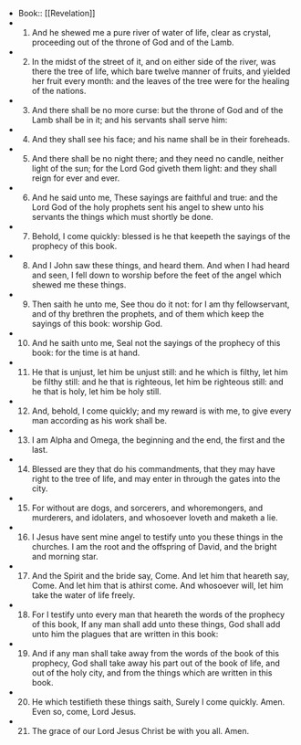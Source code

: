 - Book:: [[Revelation]]
- 1. And he shewed me a pure river of water of life, clear as crystal, proceeding out of the throne of God and of the Lamb.
- 2. In the midst of the street of it, and on either side of the river, was there the tree of life, which bare twelve manner of fruits, and yielded her fruit every month: and the leaves of the tree were for the healing of the nations.
- 3. And there shall be no more curse: but the throne of God and of the Lamb shall be in it; and his servants shall serve him:
- 4. And they shall see his face; and his name shall be in their foreheads.
- 5. And there shall be no night there; and they need no candle, neither light of the sun; for the Lord God giveth them light: and they shall reign for ever and ever.
- 6. And he said unto me, These sayings are faithful and true: and the Lord God of the holy prophets sent his angel to shew unto his servants the things which must shortly be done.
- 7. Behold, I come quickly: blessed is he that keepeth the sayings of the prophecy of this book.
- 8. And I John saw these things, and heard them. And when I had heard and seen, I fell down to worship before the feet of the angel which shewed me these things.
- 9. Then saith he unto me, See thou do it not: for I am thy fellowservant, and of thy brethren the prophets, and of them which keep the sayings of this book: worship God.
- 10. And he saith unto me, Seal not the sayings of the prophecy of this book: for the time is at hand.
- 11. He that is unjust, let him be unjust still: and he which is filthy, let him be filthy still: and he that is righteous, let him be righteous still: and he that is holy, let him be holy still.
- 12. And, behold, I come quickly; and my reward is with me, to give every man according as his work shall be.
- 13. I am Alpha and Omega, the beginning and the end, the first and the last.
- 14. Blessed are they that do his commandments, that they may have right to the tree of life, and may enter in through the gates into the city.
- 15. For without are dogs, and sorcerers, and whoremongers, and murderers, and idolaters, and whosoever loveth and maketh a lie.
- 16. I Jesus have sent mine angel to testify unto you these things in the churches. I am the root and the offspring of David, and the bright and morning star.
- 17. And the Spirit and the bride say, Come. And let him that heareth say, Come. And let him that is athirst come. And whosoever will, let him take the water of life freely.
- 18. For I testify unto every man that heareth the words of the prophecy of this book, If any man shall add unto these things, God shall add unto him the plagues that are written in this book:
- 19. And if any man shall take away from the words of the book of this prophecy, God shall take away his part out of the book of life, and out of the holy city, and from the things which are written in this book.
- 20. He which testifieth these things saith, Surely I come quickly. Amen. Even so, come, Lord Jesus.
- 21. The grace of our Lord Jesus Christ be with you all. Amen.
